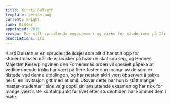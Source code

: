 ```yaml
---
title: Kirsti Dalseth
template: person.pug
current: knight
rank: Ridder
appointed: 2016
reason: For sitt sprudlende engasjement og virke for studentene på Ifi tildeles Kirsti Dalseth tittelen Ridder av Hennes Majestet Keiserpingvinen den Fornemmes orden.
associations: ifi
---
```


Kirsti Dalseth er en sprudlende ildsjel som alltid har stilt opp for studentmassen når de er usikker på hvor de skal snu seg, og Hennes Majestet Keiserpingvinen den Fornemmes orden vil spesielt påpeke at vedkommende trolig har vært på flere fester enn mange av de som er tilstede ved denne utdelingen, og har nesten aldri vært observert å takke nei til en invitasjon gitt med et smil. Utover dette har hun bistått mange master-studenter i sine valg opptil sin avsluttende eksamen og har nok for mange vært siste kontaktpunkt før livet etter studenttiden har kommet dem i møte.